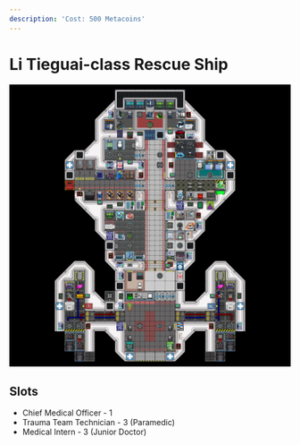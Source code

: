 ```yaml
---
description: 'Cost: 500 Metacoins'
---
```


# Li Tieguai-class Rescue Ship

![](<../.gitbook/assets/image (7).png>)

## Slots

* Chief Medical Officer - 1
* Trauma Team Technician - 3 (Paramedic)
* Medical Intern - 3 (Junior Doctor)
